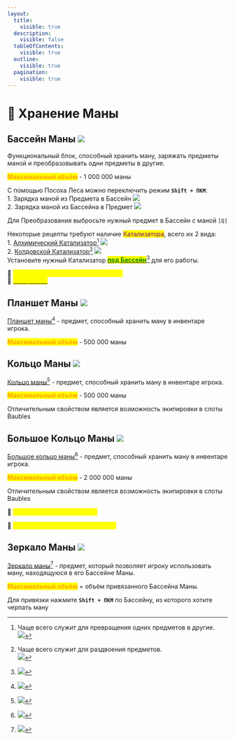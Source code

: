 ```yaml
---
layout:
  title:
    visible: true
  description:
    visible: false
  tableOfContents:
    visible: true
  outline:
    visible: true
  pagination:
    visible: true
---
```


# 🔹 Хранение Маны

## Бассейн Маны ![](https://lh7-us.googleusercontent.com/eKW401ACVe6S9CeP2cjFu3Zi261XQ4h6C\_62pa2fb28FnO4ji\_PUlqbEvEV1ixMjSZ5SM0NygOrAVu7bEZte3AUR3hNiQnnNs8osPrA7cwGd05mUtXWKwf1KHHCoqp9inaIc9\_C7lOhU8R\_O\_IO1FPY)

Функциональный блок, способный хранить ману, заряжать предметы маной и преобразовывать одни предметы в другие.

<mark style="color:orange;">**Максимальный объём**</mark> - 1 000 000 маны

С помощью Посоха Леса можно переключить режим **`Shift + ПКМ`**:\
1\. Зарядка маной из Предмета в Бассейн  ![](https://lh7-us.googleusercontent.com/OaShtazQjmdcRAYrlEpYMP72na4kK5YhSq3ZLGiLvy0C0Ottg1JLRAYsYw6Erw6WeBeiMVLSLqlc0ZuXv0Sy2MNsYT42f3Du3GFssjU3BQPIjZGBjFMOEht6262yKKYomr4Zp6KdET9lI78KpoTlhhM)\
2\. Зарядка маной из Бассейна в Предмет ![](https://lh7-us.googleusercontent.com/vcBINzCROAVk0-tCMnZ6jKH14rMB-ImdKMG3TPn9LdvPuZQ0vreBZnxEMJV7mupF99-WEXpwXVAkREZ2mC8ZeFSgJtMe7ueP7TI8ebcpy8AQiObBy3hYLLFL\_C\_tnSvuF1C-yplBHXmbRYIqFmDA3AM)

Для Преобразования выбросьте нужный предмет в Бассейн с маной `[Q]`&#x20;

Некоторые рецепты требуют наличие <mark style="color:purple;">Катализатора</mark>, всего их 2 вида:\
1\. [Алхимический Катализатор](#user-content-fn-1)[^1] ![](https://lh7-us.googleusercontent.com/003A9QY5Eobn9j1ZAkDgtRUp2zaTxj6OS0pKmH8vf8wf752JeuKifSuSUeof5ieP-UxWKGUO7wxPJLUYlqDogcNSMcLt8eBhIlYN0C8XBffvRe\_c5jSvYMsqoRhC6Mjflqs0PGb81ZcCBfvvrZbRV2k)\
2\. [Колдовской Катализатор](#user-content-fn-2)[^2] ![](https://lh7-us.googleusercontent.com/kt5YkochAsyuBoA4knNhGEf8U43MscuG4lakODJ-3249MvkR7hZf\_XYaoz6WREx\_HJ1AiI3u6d3kQJEZU-F9jOw0mJ0rYYspzUI9TErLspBUzL1iNQT26aCwre\_UHPwfVbrrL-qhYrzlKG\_4fyh8hxg)\
Установите нужный Катализатор [<mark style="color:green;">**под Бассейн**</mark>](#user-content-fn-3)[^3] для его работы.

:pushpin: <mark style="color:yellow;">**`Бассейны Маны из мода LoliMagically`**</mark> \
:pushpin: [<mark style="color:yellow;">**`Звезда Маны`**</mark>](../interesno-znat/botania.md#zvezda-many)&#x20;

## Планшет Маны ![](https://lh7-us.googleusercontent.com/H\_WHGcUd7FpDswb-EiFaX0JbIDbdDE4ayp2SxZAei0YNLgf7U\_E4WhPWwlysDPgPPJPTGVMbp2C9-cp1loz-RJuzoyNIoFzwxfCfW6ZDdtKJcryZLSQvOUQSbpEYsVXXjqyKA85Jd0TazM9tWKxDdek)

[Планшет маны](#user-content-fn-4)[^4] - предмет, способный хранить ману в инвентаре игрока.

<mark style="color:orange;">**Максимальный объём**</mark> - 500 000 маны

## Кольцо Маны ![](https://lh7-us.googleusercontent.com/-W4GEJ07T4q-p4NXW9iXcCgGsMaWx6iisH0iNC1LEHWw4L7k6idEgiPDgE1vo6aZHrDLQDwhRFPMmnFv2AlVdrFdxdwqKzMG3lRNnpoeCmuzS3r6UoVyvnU1uJxpFL2Jr0mfsJ6shYK4HFTcxbKZy40)

[Кольцо маны](#user-content-fn-5)[^5] - предмет, способный хранить ману в инвентаре игрока.

<mark style="color:orange;">**Максимальный объём**</mark> - 500 000 маны

Отличительным свойством является возможность экипировки в слоты Baubles

## Большое Кольцо Маны ![](https://lh7-us.googleusercontent.com/a1YHPMwUzs4rkuz0Uq00f4NdlXuMOCtImWNqksMOCjIr7x8c16N9lOjqwxK6AEd5RlHKgo2dpEnf12SBN4YK9Fu5V8XJ7nusr9YTu7r2tU9ZBL9SpGw\_RKvfXGgWVKaLYoBJI3PzB486ZaXmfolYjSg)

[Большое кольцо маны](#user-content-fn-6)[^6] - предмет, способный хранить ману в инвентаре игрока.

<mark style="color:orange;">**Максимальный объём**</mark> - 2 000 000 маны

Отличительным свойством является возможность экипировки в слоты Baubles

:pushpin: <mark style="color:yellow;">**`Кольца маны из мода Alfheim`**</mark>&#x20;

:pushpin: <mark style="color:yellow;">**`Кольца Маны из мода LoliMagically`**</mark>&#x20;

## Зеркало Маны ![](https://lh7-us.googleusercontent.com/\_b17INwYt1fpte932Mb5OQ\_LU51jiYoi92v4NvrpLwVL2vt1dchZiEHd5\_DRyVn4BS3mU6irViR0vC7ZTlEzMAmKZbrsaK4h\_aGjdHJmZNYVBd36FJ\_4UkIOlAcgCE9DCmrucSSuvT10QXH52fPgNwI)

[Зеркало маны](#user-content-fn-7)[^7] - предмет, который позволяет игроку использовать ману, находящуюся в его Бассейне Маны.

<mark style="color:orange;">**Максимальный объём**</mark> = объём привязанного Бассейна Маны.

Для привязки нажмите **`Shift + ПКМ`** по Бассейну, из которого хотите черпать ману

[^1]: Чаще всего служит для превращения одних предметов в другие.\
    ![](https://lh7-us.googleusercontent.com/MvqGN19hseWAobFCtD\_9em85Rx-sX4pyIxlJvDReYoRdsy0cjI0x0k3MULV-SvJOLrG0vuV3OSrZnhaat8v0rrrRqAA\_1EupRGm8ygVbCOJTCNEFKey-XmxlzBqccaXW0y7NxawzLUrgfgp-MogRM7g)

[^2]: Чаще всего служит для раздвоения предметов.\
    ![](https://lh7-us.googleusercontent.com/79lmRILRHKYnwanrreWaK\_ulEjfr3D6ysGSTjOxLtuZKNbB4CPl6Voc\_khqzCUuI7uytIQduNSNQhmWj6bOh18Fat18oztkyvr6y-xqwy5Tk3\_EV76M8Zt-x05FrEHEaTde60-5\_SIN7\_zyHw9Eo6K8)

[^3]: &#x20;       ![](https://lh7-us.googleusercontent.com/5POnVLm8i48XukrbNL6H\_b4ZHVXrTtQ26Q2sm4bZioorjBQTAkZ4pwCS4JdPTrak5u3Cp0MsWtmkvG613bnrwNv1w7wvwoXBT93xkRLDyDj1jRWS81ofziwQvBPEcG-7vskvb5do-UJE\_bl9yHJmTTs)

[^4]: ![](https://lh7-us.googleusercontent.com/jWD-BFTFVv2iYKk-uQkvS02Q0ksGtj7tIw3Av91rl9ZDhoIuYl1BrPNfuJLto0kR7UGgPPZQHZm5OdUFvUkbLpY4fIwECDhv-MlJU3ZYsJUAYe0fUI6cKrfaTDqSoSjwABaOgbbMTZesbYPu65buiaM)

[^5]: ![](https://lh7-us.googleusercontent.com/Gb9uqT-XgLZCLq6RP9A7ZKspY663gfzk-MFOXBmrvxKHsilmiE7KaO6AMWG3TgOtxysuNVU-o-aGMxu2aP6gqwFwLheIK3IGeDuYpDmZp0zLvBZg7XAvASU8M5fkphUcpI\_4yHSN5ODYckTN0A\_Spzo)

[^6]: ![](https://lh7-us.googleusercontent.com/sX9AOmfNlZyaj50k0sp07gsxyCAJs\_WxIlfC1ZEeXSSkEUhuPiy3NhZmpE2WYUTUYMW1S5aO7apyS3Kx17t5YhTMUcvM-temL\_mkvF\_20yRwlBzsxEFAgWC25k1k9y2um-vQnX58glPVFuXNAJT2D04)

[^7]: ![](https://lh7-us.googleusercontent.com/ZY7DgqKSRnd9tZiORfksCdzjpBWBdpDFofMKl68uUG7zGR5KfpFWkZcrf1SbBvgqzrx1EFK9CD2Qn0okaC4Y4D9Fu\_EmVPbMPR3n127oE\_8Te4-GHsPY2Qd8cbpeS7Y3YMU1MNvJHjXoVKjz6tqgxZc)
